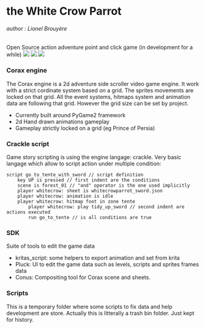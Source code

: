 # the White Crow Parrot
###### author : Lionel Brouyère
Open Source action adventure point and click game (in development for a while)
![](https://i.ibb.co/WBpXBsJ/Capture.png)
![](https://i.ibb.co/sF8jD6z/Capture2.png)
![](https://i.ibb.co/fDDpXGj/Capture3.png)

### Corax engine
The Corax engine is a 2d adventure side scroller video game engine. It work with a strict cordinate system based on a grid. The sprites movements are locked on that grid. All the event systems, hitmaps system and animation data are following that grid. However the grid size can be set by project.
- Currently built around PyGame2 framework
- 2d Hand drawn animations gameplay
- Gameplay strictly locked on a grid (eg Prince of Persia)

### Crackle script
Game story scripting is using the engine langage: crackle.  Very basic langage which allow to script action under multiple condition:
```
script go_to_tente_with_sword // script definition
    key UP is pressed // first indent are the conditions
    scene is forest_01 // "and" operator is the one used implicitly
    player whitecrow: sheet is whitecrowparrot_sword.json
    player whitecrow: animation is idle
    player whitecrow: hitmap foot in zone tente
        player whitecrow: play tidy_up_sword // second indent are actions executed
        run go_to_tente // is all conditions are true
```

### SDK
Suite of tools to edit the game data
- kritas_script: some helpers to export animation and set from krita
- Pluck: UI to edit the game data such as levels, scripts and sprites frames data
- Conus: Compositing tool for Corax scene and sheets.


### Scripts
This is a temporary folder where some scripts to fix data and help development are store. Actually this is litterally a trash bin folder. Just kept for history.
